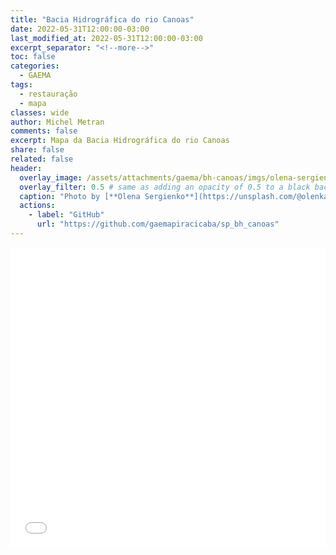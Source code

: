 ```yaml
---
title: "Bacia Hidrográfica do rio Canoas"
date: 2022-05-31T12:00:00-03:00
last_modified_at: 2022-05-31T12:00:00-03:00
excerpt_separator: "<!--more-->"
toc: false
categories:
  - GAEMA
tags:
  - restauração
  - mapa
classes: wide
author: Michel Metran
comments: false
excerpt: Mapa da Bacia Hidrográfica do rio Canoas
share: false
related: false
header:
  overlay_image: /assets/attachments/gaema/bh-canoas/imgs/olena-sergienko.jpg
  overlay_filter: 0.5 # same as adding an opacity of 0.5 to a black background
  caption: "Photo by [**Olena Sergienko**](https://unsplash.com/@olenkasergienko?utm_source=unsplash&utm_medium=referral&utm_content=creditCopyText) on [Unsplash](https://unsplash.com)"
  actions:
    - label: "GitHub"
      url: "https://github.com/gaemapiracicaba/sp_bh_canoas"
---
```


<iframe src="/assets/attachments/gaema/bh-canoas/data/map.html" width="100%" height="480"  frameborder="0" allowfullscreen></iframe>

